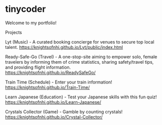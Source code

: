 # tinycoder

Welcome to my portfolio!

Projects

Lyt (Music) - A curated booking concierge for venues to secure top local talent.
https://knightsofnhi.github.io/Lyt/public/index.html

Ready-Safe-Go (Travel) - A one-stop-site aiming to empower solo, female travelers by informing them of crime statistics, sharing safety/travel tips, and providing flight information. 
https://knightsofnhi.github.io/ReadySafeGo/

Train Time (Schedule) - Enter your train information!
https://knightsofnhi.github.io/Train-Time/

Learn Japanese (Education) - Test your Japanese skills with this fun quiz!
https://knightsofnhi.github.io/Learn-Japanese/

Crystals Collector (Game) - Gamble by counting crystals!
https://knightsofnhi.github.io/Crystal-Collector/
